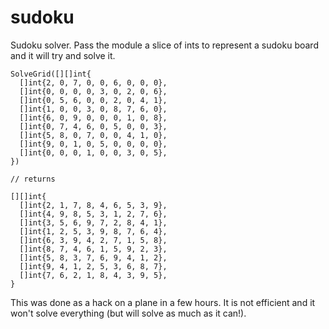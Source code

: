 # sudoku

Sudoku solver. Pass the module a slice of ints to represent a sudoku board and it will
try and solve it.

```
SolveGrid([][]int{
  []int{2, 0, 7, 0, 0, 6, 0, 0, 0},
  []int{0, 0, 0, 0, 3, 0, 2, 0, 6},
  []int{0, 5, 6, 0, 0, 2, 0, 4, 1},
  []int{1, 0, 0, 3, 0, 8, 7, 6, 0},
  []int{6, 0, 9, 0, 0, 0, 1, 0, 8},
  []int{0, 7, 4, 6, 0, 5, 0, 0, 3},
  []int{5, 8, 0, 7, 0, 0, 4, 1, 0},
  []int{9, 0, 1, 0, 5, 0, 0, 0, 0},
  []int{0, 0, 0, 1, 0, 0, 3, 0, 5},
})

// returns

[][]int{
  []int{2, 1, 7, 8, 4, 6, 5, 3, 9},
  []int{4, 9, 8, 5, 3, 1, 2, 7, 6},
  []int{3, 5, 6, 9, 7, 2, 8, 4, 1},
  []int{1, 2, 5, 3, 9, 8, 7, 6, 4},
  []int{6, 3, 9, 4, 2, 7, 1, 5, 8},
  []int{8, 7, 4, 6, 1, 5, 9, 2, 3},
  []int{5, 8, 3, 7, 6, 9, 4, 1, 2},
  []int{9, 4, 1, 2, 5, 3, 6, 8, 7},
  []int{7, 6, 2, 1, 8, 4, 3, 9, 5},
}
 ```

 This was done as a hack on a plane in a few hours. It is not efficient and it won't solve everything (but will solve as much as it can!).
